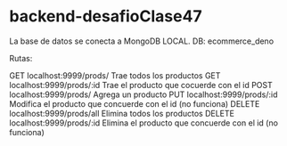 # backend-desafioClase47

La base de datos se conecta a MongoDB LOCAL. DB: ecommerce_deno

Rutas:

GET localhost:9999/prods/ Trae todos los productos
GET localhost:9999/prods/:id Trae el producto que cocuerde con el id
POST localhost:9999/prods/ Agrega un producto
PUT localhost:9999/prods/:id Modifica el producto que concuerde con el id (no funciona)
DELETE localhost:9999/prods/all Elimina todos los productos
DELETE localhost:9999/prods/:id Elimina el producto que concuerde con el id (no funciona)




